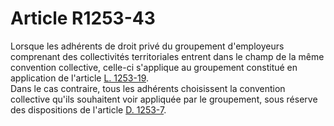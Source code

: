 # Article R1253-43

  
Lorsque les adhérents de droit privé du groupement d'employeurs comprenant des collectivités territoriales entrent dans le champ de la même convention collective, celle-ci s'applique au groupement constitué en application de l'article [L. 1253-19][1].   
Dans le cas contraire, tous les adhérents choisissent la convention collective qu'ils souhaitent voir appliquée par le groupement, sous réserve des dispositions de l'article [D. 1253-7][2].

 [1]: /affichCodeArticle.do?cidTexte=LEGITEXT000006072050&idArticle=LEGIARTI000006901343&dateTexte=&categorieLien=cid
 [2]: /affichCodeArticle.do?cidTexte=LEGITEXT000006072050&idArticle=LEGIARTI000018483525&dateTexte=&categorieLien=cid